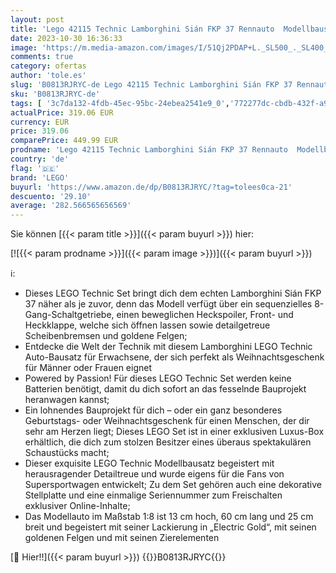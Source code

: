 ```yaml
---
layout: post
title: 'Lego 42115 Technic Lamborghini Sián FKP 37 Rennauto  Modellbausatz für Erwachsene  Geschenkidee zum Geburtstag für Männer oder Frauen  Sammlerstück zum Austellen als Home- oder Büro-Deko  Modellauto'
date: 2023-10-30 16:36:33
image: 'https://m.media-amazon.com/images/I/51Qj2PDAP+L._SL500_._SL400_.jpg'
comments: true
category: ofertas
author: 'tole.es'
slug: 'B0813RJRYC-de Lego 42115 Technic Lamborghini Sián FKP 37 Rennauto...'
sku: 'B0813RJRYC-de'
tags: [ '3c7da132-4fdb-45ec-95bc-24ebea2541e9_0','772277dc-cbdb-432f-a915-25a321e9ed8c_0','772277dc-cbdb-432f-a915-25a321e9ed8c_2001','772277dc-cbdb-432f-a915-25a321e9ed8c_3901','772277dc-cbdb-432f-a915-25a321e9ed8c_5301','772277dc-cbdb-432f-a915-25a321e9ed8c_6101','772277dc-cbdb-432f-a915-25a321e9ed8c_7801','772277dc-cbdb-432f-a915-25a321e9ed8c_9901','Arborist Merchandising Root','Baby- & Kleinkindspielzeug','Bauspielzeug & Konstruktionsspielzeug','Bauspielzeugsets','Custom Stores','Die 100 beliebtesten Spielzeuge für Weihnachten','Kunden-Favoriten: Spielzeug','LEGO','Lego Technic','Lern- und Entwicklungsspielzeug','STEM','Self Service','Special Features Stores','Spielzeug','Spielzeugfiguren & Fahrzeuge','Xmas23 Most wanted Toys','lego','🇩🇪', ]
actualPrice: 319.06 EUR
currency: EUR
price: 319.06
comparePrice: 449.99 EUR
prodname: 'Lego 42115 Technic Lamborghini Sián FKP 37 Rennauto  Modellbausatz für Erwachsene  Geschenkidee zum Geburtstag für Männer oder Frauen  Sammlerstück zum Austellen als Home- oder Büro-Deko  Modellauto'
country: 'de'
flag: '🇩🇪'
brand: 'LEGO'
buyurl: 'https://www.amazon.de/dp/B0813RJRYC/?tag=tolees0ca-21'
descuento: '29.10'
average: '282.566565656569'
---
```


Sie können [{{< param title >}}]({{< param buyurl >}}) hier:

[![{{< param prodname >}}]({{< param image >}})]({{< param buyurl >}})

ℹ️:

- Dieses LEGO Technic Set bringt dich dem echten Lamborghini Sián FKP 37 näher als je zuvor, denn das Modell verfügt über ein sequenzielles 8-Gang-Schaltgetriebe, einen beweglichen Heckspoiler, Front- und Heckklappe, welche sich öffnen lassen sowie detailgetreue Scheibenbremsen und goldene Felgen;
- Entdecke die Welt der Technik mit diesem Lamborghini LEGO Technic Auto-Bausatz für Erwachsene, der sich perfekt als Weihnachtsgeschenk für Männer oder Frauen eignet
- Powered by Passion! Für dieses LEGO Technic Set werden keine Batterien benötigt, damit du dich sofort an das fesselnde Bauprojekt heranwagen kannst;
- Ein lohnendes Bauprojekt für dich – oder ein ganz besonderes Geburtstags- oder Weihnachtsgeschenk für einen Menschen, der dir sehr am Herzen liegt; Dieses LEGO Set ist in einer exklusiven Luxus-Box erhältlich, die dich zum stolzen Besitzer eines überaus spektakulären Schaustücks macht;
- Dieser exquisite LEGO Technic Modellbausatz begeistert mit herausragender Detailtreue und wurde eigens für die Fans von Supersportwagen entwickelt; Zu dem Set gehören auch eine dekorative Stellplatte und eine einmalige Seriennummer zum Freischalten exklusiver Online-Inhalte;
- Das Modellauto im Maßstab 1:8 ist 13 cm hoch, 60 cm lang und 25 cm breit und begeistert mit seiner Lackierung in „Electric Gold“, mit seinen goldenen Felgen und mit seinen Zierelementen

[🛒 Hier!!]({{< param buyurl >}})
{{<world>}}B0813RJRYC{{</world>}}
